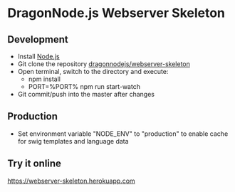 # DragonNode.js Webserver Skeleton

## Development
- Install [Node.js](http://nodejs.org/)
- Git clone the repository [dragonnodejs/webserver-skeleton](https://github.com/dragonnodejs/webserver-skeleton.git)
- Open terminal, switch to the directory and execute:
  - npm install
  - PORT=%PORT% npm run start-watch
- Git commit/push into the master after changes

## Production
- Set environment variable "NODE_ENV" to "production" to enable cache for swig templates and language data  

## Try it online
https://webserver-skeleton.herokuapp.com
